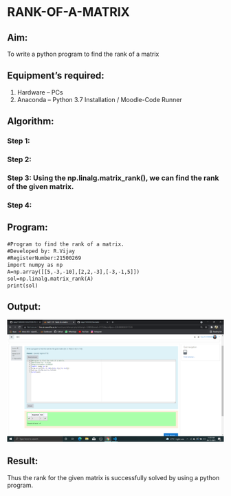 # RANK-OF-A-MATRIX
## Aim:
To write a python program to find the rank of a matrix
## Equipment’s required:
1. 	Hardware – PCs
2. 	Anaconda – Python 3.7 Installation / Moodle-Code Runner
## Algorithm:
### Step 1: 
### Step 2: 
### Step 3: Using the np.linalg.matrix_rank(), we can find the rank of the given matrix.
### Step 4: 
## Program:
~~~
#Program to find the rank of a matrix.
#Developed by: R.Vijay
#RegisterNumber:21500269
import numpy as np 
A=np.array([[5,-3,-10],[2,2,-3],[-3,-1,5]]) 
sol=np.linalg.matrix_rank(A) 
print(sol)
~~~
## Output:
![output](https://github.com/vijay21500269/RANK-OF-A-MATRIX/blob/main/Screenshot%20(6).png?raw=true)
## Result:
Thus the rank for the given matrix is successfully solved by  using a python program.

